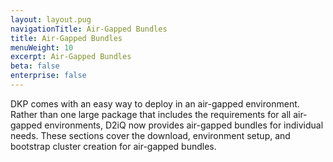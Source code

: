 ```yaml
---
layout: layout.pug
navigationTitle: Air-Gapped Bundles
title: Air-Gapped Bundles
menuWeight: 10
excerpt: Air-Gapped Bundles
beta: false
enterprise: false
---
```


DKP comes with an easy way to deploy in an air-gapped environment. Rather than one large package that includes the requirements for all air-gapped environments, D2iQ now provides air-gapped bundles for individual needs. These sections cover the download, environment setup, and bootstrap cluster creation for air-gapped bundles.
